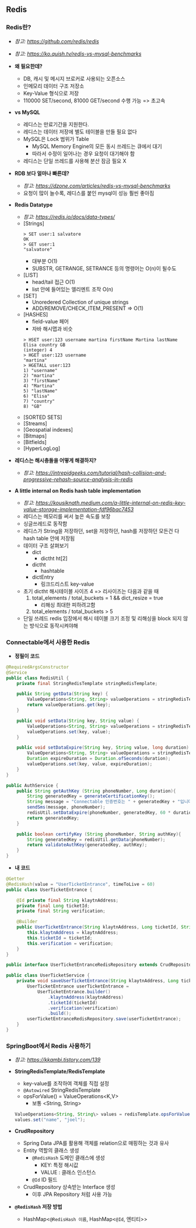 ## Redis

### Redis란?
- *참고: https://github.com/redis/redis*
- *참고: https://ko.quish.tv/redis-vs-mysql-benchmarks*
- **왜 필요한데?**
  - DB, 캐시 및 메시지 브로커로 사용되는 오픈소스
  - 인메모리 데이터 구조 저장소
  - Key-Value 형식으로 저장
  - 110000 SET/second, 81000 GET/second 수행 가능 => 초고속

- **vs MySQL**
  - 레디스는 만료기간을 지원한다.
  - 레디스는 데이터 저장에 별도 테이블을 만들 필요 없다
  - MySQL은 Lock 범위가 Table
    - MySQL Memory Engine의 모든 동시 쓰레드는 큐에서 대기
    - 따라서 수정이 일어나는 경우 요청이 대기해야 함 
  - 레디스는 단일 쓰레드를 사용해 분산 잠금 필요 X

- **RDB 보다 얼마나 빠른데?**
  - *참고: https://dzone.com/articles/redis-vs-mysql-benchmarks*
  - 요청이 많이 늘수록, 레디스를 붙인 mysql이 성능 훨씬 좋아짐

- **Redis Datatype**
  - *참고: https://redis.io/docs/data-types/*
  - [Strings]
    ```
    > SET user:1 salvatore
    OK
    > GET user:1
    "salvatore"
    ```
    - 대부분 O(1)    
    - SUBSTR, GETRANGE, SETRANCE 등의 명령어는 O(n)이 될수도
  - [LIST]
    - head/tail 접근 O(1)
    - list 안에 들어있는 엘리멘트 조작 O(n)
  - [SET]
    - Unoredered Collection of unique strings
    - ADD/REMOVE/CHECK_ITEM_PRESENT => O(1)
  - [HASHES]
    - field-value 페어
    - 자바 해시맵과 비슷
    ```
    > HSET user:123 username martina firstName Martina lastName Elisa country GB
    (integer) 4
    > HGET user:123 username
    "martina"
    > HGETALL user:123
    1) "username"
    2) "martina"
    3) "firstName"
    4) "Martina"
    5) "lastName"
    6) "Elisa"
    7) "country"
    8) "GB"
    ```
  - [SORTED SETS]
  - [Streams]
  - [Geospatial indexes]
  - [Bitmaps]
  - [Bitfields]
  - [HyperLogLog]

- **레디스는 해시충돌을 어떻게 해결하지?**
  - *참고: https://intrepidgeeks.com/tutorial/hash-collision-and-progressive-rehash-source-analysis-in-redis*

- **A little internal on Redis hash table implementation**
  - *참고: https://kousiknath.medium.com/a-little-internal-on-redis-key-value-storage-implementation-fdf96bac7453*
  - 레디스는 메모리를 써서 높은 속도를 보장
  - 싱글쓰레드로 동작함
  - 레디스가 String을 저장하던, set을 저장하던, hash를 저장하던 모든건 다 hash table 안에 저장됨
  - 데이터 구조 살펴보기
    - dict
      - dictht ht[2]
    - dictht 
      - hashtable
    - dictEntry
      - 링크드리스트 key-value 
  - 초기 dictht 해시테이블 사이즈 4 => 리사이즈는 다음과 같을 때
    1. total_elements / total_buckets = 1 && dict_resize = true
       - 리해싱 최대한 피하려고함
    2. total_elements / total_buckets > 5
  - 단일 쓰레드 redis 입장에서 해시 테이블 크기 조정 및 리해싱을 block 되지 않는 방식으로 동작시켜야해

### Connectable에서 사용한 Redis
- **정필이 코드**
```java
@RequiredArgsConstructor
@Service
public class RedisUtil {
    private final StringRedisTemplate stringRedisTemplate;

    public String getData(String key) {
        ValueOperations<String, String> valueOperations = stringRedisTemplate.opsForValue();
        return valueOperations.get(key);
    }

    public void setData(String key, String value) {
        ValueOperations<String, String> valueOperations = stringRedisTemplate.opsForValue();
        valueOperations.set(key, value);
    }

    public void setDataExpire(String key, String value, long duration) {
        ValueOperations<String, String> valueOperations = stringRedisTemplate.opsForValue();
        Duration expireDuration = Duration.ofSeconds(duration);
        valueOperations.set(key, value, expireDuration);
    }
}

public AuthService {
    public String getAuthKey (String phoneNumber, Long duration){
        String generatedKey = generateCertificationKey();
        String message = "Connectable 인증번호는 " + generatedKey + "입니다.";
        sendSms(message, phoneNumber);
        redisUtil.setDataExpire(phoneNumber, generatedKey, 60 * duration);
        return generatedKey;
    }

    public boolean certifyKey (String phoneNumber, String authKey){
        String generatedKey = redisUtil.getData(phoneNumber);
        return validateAuthKey(generatedKey, authKey);
    }
}
```

- **내 코드**
```java
@Getter
@RedisHash(value = "UserTicketEntrance", timeToLive = 60)
public class UserTicketEntrance {

    @Id private final String klaytnAddress;
    private final Long ticketId;
    private final String verification;

    @Builder
    public UserTicketEntrance(String klaytnAddress, Long ticketId, String verification) {
        this.klaytnAddress = klaytnAddress;
        this.ticketId = ticketId;
        this.verification = verification;
    }
}

public interface UserTicketEntranceRedisRepository extends CrudRepository<UserTicketEntrance, String> {}

public class UserTicketService {
    private void saveUserTicketEntrance(String klaytnAddress, Long ticketId, String verification) {
        UserTicketEntrance userTicketEntrance =
            UserTicketEntrance.builder()
                .klaytnAddress(klaytnAddress)
                .ticketId(ticketId)
                .verification(verification)
                .build();
        userTicketEntranceRedisRepository.save(userTicketEntrance);
    }
}
```

### SpringBoot에서 Redis 사용하기
- *참고: https://kkambi.tistory.com/139*
- **StringRedisTemplate/RedisTemplate**
  - key-value를 조작하여 객체를 직접 설정
  - `@Autowired` StringRedisTemplate
  - opsForValue() = ValueOperations<K,V\>
    - 보통 <String, String\>
  ```java
  ValueOperations<String, String\> values = redisTemplate.opsForValue();
  values.set("name", "joel");
  ```

- **CrudRepository**
  - Spring Data JPA를 활용해 객체를 relation으로 매핑하는 것과 유사
  - Entity 역할의 클래스 생성
    - `@RedisHash` 도메인 클래스에 생성
      - KEY: 특정 해시값
      - VALUE : 클래스 인스턴스
    - `@Id` ID 필드
  - CrudRepository 상속받는 Interface 생성
    - 이후 JPA Repository 처럼 사용 가능

- **`@RedisHash` 저장 방법**
  - HashMap<`@RedisHash 이름`, HashMap<`@Id`, 엔티티\>\>

